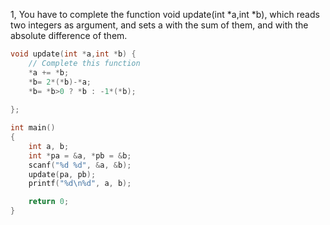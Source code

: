 1, You have to complete the function void update(int *a,int *b), which reads two integers as argument, and sets a with the sum of them, and  with the absolute difference of them.


```cpp
void update(int *a,int *b) {
    // Complete this function  
    *a += *b;
    *b= 2*(*b)-*a;
    *b= *b>0 ? *b : -1*(*b);
    
};

int main()
{
    int a, b;
    int *pa = &a, *pb = &b;
    scanf("%d %d", &a, &b);
    update(pa, pb);
    printf("%d\n%d", a, b);

    return 0;
}
```
